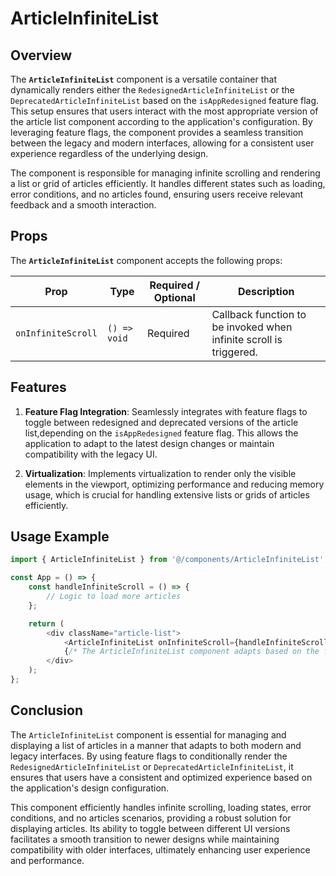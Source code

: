 # ArticleInfiniteList

## Overview
The **`ArticleInfiniteList`** component is a versatile container that dynamically renders either the `RedesignedArticleInfiniteList` or the `DeprecatedArticleInfiniteList` based on the `isAppRedesigned` feature flag. This setup ensures that users interact with the most appropriate version of the article list component according to the application's configuration. By leveraging feature flags, the component provides a seamless transition between the legacy and modern interfaces, allowing for a consistent user experience regardless of the underlying design.

The component is responsible for managing infinite scrolling and rendering a list or grid of articles efficiently. It handles different states such as loading, error conditions, and no articles found, ensuring users receive relevant feedback and a smooth interaction.

## Props
The **`ArticleInfiniteList`** component accepts the following props:

| Prop               | Type                  | Required / Optional | Description                                             |
|--------------------|-----------------------|----------------------|---------------------------------------------------------|
| `onInfiniteScroll` | `() => void`          | Required             | Callback function to be invoked when infinite scroll is triggered. |

## Features

1. **Feature Flag Integration**: Seamlessly integrates with feature flags to toggle between redesigned and deprecated versions of the article list,depending on the `isAppRedesigned` feature flag. This allows the application to adapt to the latest design changes or maintain compatibility with the legacy UI.

2. **Virtualization**: Implements virtualization to render only the visible elements in the viewport, optimizing performance and reducing memory usage, which is crucial for handling extensive lists or grids of articles efficiently.


## Usage Example
```typescript jsx
import { ArticleInfiniteList } from '@/components/ArticleInfiniteList';

const App = () => {
    const handleInfiniteScroll = () => {
        // Logic to load more articles
    };

    return (
        <div className="article-list">
            <ArticleInfiniteList onInfiniteScroll={handleInfiniteScroll} />
            {/* The ArticleInfiniteList component adapts based on the feature flag to provide either the redesigned or deprecated UI */}
        </div>
    );
};
```

## Conclusion
The `ArticleInfiniteList` component is essential for managing and displaying a list of articles in a manner that adapts to both modern and legacy interfaces. By using feature flags to conditionally render the `RedesignedArticleInfiniteList` or `DeprecatedArticleInfiniteList`, it ensures that users have a consistent and optimized experience based on the application's design configuration.

This component efficiently handles infinite scrolling, loading states, error conditions, and no articles scenarios, providing a robust solution for displaying articles. Its ability to toggle between different UI versions facilitates a smooth transition to newer designs while maintaining compatibility with older interfaces, ultimately enhancing user experience and performance.
